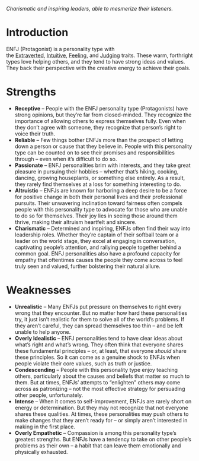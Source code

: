 *Charismatic and inspiring leaders, able to mesmerize their listeners.*
# Introduction

ENFJ (Protagonist) is a personality type with the [Extraverted](https://www.16personalities.com/articles/energy-introverted-vs-extraverted), [Intuitive](https://www.16personalities.com/articles/mind-intuitive-vs-observant), [Feeling](https://www.16personalities.com/articles/nature-thinking-vs-feeling), and [Judging](https://www.16personalities.com/articles/tactics-judging-vs-prospecting) traits. These warm, forthright types love helping others, and they tend to have strong ideas and values. They back their perspective with the creative energy to achieve their goals.

# Strengths

- **Receptive** – People with the ENFJ personality type (Protagonists) have strong opinions, but they’re far from closed-minded. They recognize the importance of allowing others to express themselves fully. Even when they don’t agree with someone, they recognize that person’s right to voice their truth.
- **Reliable** – Few things bother ENFJs more than the prospect of letting down a person or cause that they believe in. People with this personality type can be counted on to see their promises and responsibilities through – even when it’s difficult to do so.
- **Passionate** – ENFJ personalities brim with interests, and they take great pleasure in pursuing their hobbies – whether that’s hiking, cooking, dancing, growing houseplants, or something else entirely. As a result, they rarely find themselves at a loss for something interesting to do.
- **Altruistic** – ENFJs are known for harboring a deep desire to be a force for positive change in both their personal lives and their professional pursuits. Their unwavering inclination toward fairness often compels people with this personality type to advocate for those who are unable to do so for themselves. Their joy lies in seeing those around them thrive, making their altruism heartfelt and sincere.
- **Charismatic** – Determined and inspiring, ENFJs often find their way into leadership roles. Whether they’re captain of their softball team or a leader on the world stage, they excel at engaging in conversation, captivating people’s attention, and rallying people together behind a common goal. ENFJ personalities also have a profound capacity for empathy that oftentimes causes the people they come across to feel truly seen and valued, further bolstering their natural allure.

# Weaknesses

- **Unrealistic** – Many ENFJs put pressure on themselves to right every wrong that they encounter. But no matter how hard these personalities try, it just isn’t realistic for them to solve all of the world’s problems. If they aren’t careful, they can spread themselves too thin – and be left unable to help anyone.
- **Overly Idealistic** – ENFJ personalities tend to have clear ideas about what’s right and what’s wrong. They often think that everyone shares these fundamental principles – or, at least, that everyone _should_ share these principles. So it can come as a genuine shock to ENFJs when people violate their core values, such as truth or justice.
- **Condescending** – People with this personality type enjoy teaching others, particularly about the causes and beliefs that matter so much to them. But at times, ENFJs’ attempts to “enlighten” others may come across as patronizing – not the most effective strategy for persuading other people, unfortunately.
- **Intense** – When it comes to self-improvement, ENFJs are rarely short on energy or determination. But they may not recognize that not everyone shares these qualities. At times, these personalities may push others to make changes that they aren’t ready for – or simply aren’t interested in making in the first place.
- **Overly Empathetic** – Compassion is among this personality type’s greatest strengths. But ENFJs have a tendency to take on other people’s problems as their own – a habit that can leave them emotionally and physically exhausted.